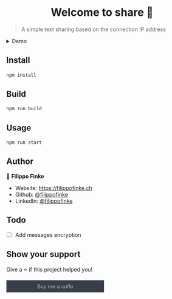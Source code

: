 <h1 align="center">Welcome to share 👋</h1>

> A simple text sharing based on the connection IP address

<details>
  <summary>Demo</summary>
  <br>
  <p align="center">
    <img width="300" alt="Creating a new form" src="https://user-images.githubusercontent.com/37296364/149662107-a827bb34-6b75-482c-bcfe-e01a868d697c.gif">
  </p>
</details>

## Install

```sh
npm install
```

## Build

```sh
npm run build
```

## Usage

```sh
npm run start
```

## Author

👤 **Filippo Finke**

- Website: https://filippofinke.ch
- Github: [@filippofinke](https://github.com/filippofinke)
- LinkedIn: [@filippofinke](https://linkedin.com/in/filippofinke)

## Todo
- [ ] Add messages encryption

## Show your support

Give a ⭐️ if this project helped you!

<a href="https://www.buymeacoffee.com/filippofinke">
  <img src="https://github.com/filippofinke/filippofinke/raw/main/images/buymeacoffe.png" alt="Buy Me A McFlurry">
</a>
